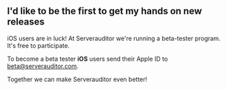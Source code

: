 ## I'd like to be the first to get my hands on new releases

iOS users are in luck! At Serverauditor we're running a beta-tester program. It's free to participate.

To become a beta tester **iOS** users send their Apple ID to [beta@serverauditor.com](mailto:beta@serverauditor.com).

Together we can make Serverauditor even better!